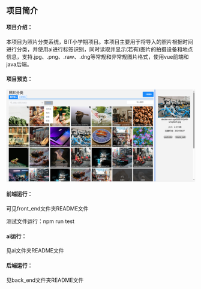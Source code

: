 ## **项目简介**

#### 项目介绍：

​	本项目为照片分类系统，BIT小学期项目。本项目主要用于将导入的照片根据时间进行分类，并使用ai进行标签识别，同时读取并显示(若有)图片的拍摄设备和地点信息，支持.jpg、.png、.raw、.dng等常规和非常规图片格式，使用vue前端和java后端。

#### 项目预览：

![image-20240915213418121](\预览图\home.png)

#### **前端运行：**

可见front_end文件夹README文件

测试文件运行：npm run test

#### **ai运行：**

见ai文件夹README文件

#### 后端运行：

见back_end文件夹README文件

